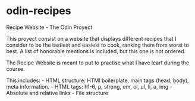 # odin-recipes
Recipe Website - The Odin Proyect

This proyect consist on a website that displays different recipes that I consider to be the tastiest and easiest to cook, ranking them from worst to best. A list of honorable mentions is included, but this one is not ordered.

The Recipe Website is meant to put to practise what I have leart during the course.

This includes:
    - HTML structure: HTMl boilerplate, main tags (head, body), meta information.
    - HTML tags: h1-6, p, strong, em, ol, ul, li, a, img
    - Absolute and relative links
    - File structure
